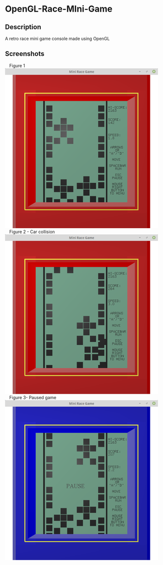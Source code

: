 <h1> OpenGL-Race-MIni-Game</h1>

<h2>Description</h2>
<p>A retro race mini game console made using OpenGL</p>

<h2>Screenshots</h2>
&emsp;Figure 1
<img src='/screenshot1.png'>
<br>
&emsp;Figure 2 - Car collision
<img src='/screenshot2.png'>
<br>
&emsp;Figure 3- Paused game
<img src='/screenshot3.png'>

